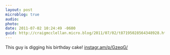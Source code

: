 ```yaml
---
layout: post
microblog: true
audio: 
photo: 
date: 2011-07-02 10:24:49 -0600
guid: http://craigmcclellan.micro.blog/2011/07/02/t87195028564348928.html
---
```

This guy is digging his birthday cake! [instagr.am/p/GzeqG/](http://instagr.am/p/GzeqG/)
